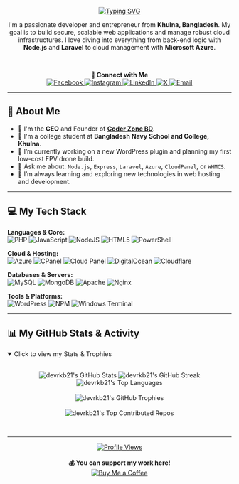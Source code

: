 <p align="center">
  <a href="https://github.com/devrkb21">
    <img src="https://readme-typing-svg.herokuapp.com?font=Space+Grotesk&size=28&pause=1000&color=30A14E&center=true&vCenter=true&width=500&lines=Hi+there%2C+I'm+Rakib+Uddin+👋;Full-Stack+Developer;Server+Admin+%26+Cloud+Enthusiast;Founder+%40+Coder+Zone+BD" alt="Typing SVG" />
  </a>
</p>

<p align="center">
  I'm a passionate developer and entrepreneur from <strong>Khulna, Bangladesh</strong>. My goal is to build secure, scalable web applications and manage robust cloud infrastructures. I love diving into everything from back-end logic with <strong>Node.js</strong> and <strong>Laravel</strong> to cloud management with <strong>Microsoft Azure</strong>.
</p>

<br>

<p align="center">
  <strong>🤝 Connect with Me</strong><br>
  <a href="https://facebook.com/devrkb21" target="_blank">
    <img src="https://img.shields.io/badge/Facebook-%231877F2.svg?style=for-the-badge&logo=Facebook&logoColor=white" alt="Facebook">
  </a>
  <a href="https://instagram.com/devrkb21" target="_blank">
    <img src="https://img.shields.io/badge/Instagram-%23E4405F.svg?style=for-the-badge&logo=Instagram&logoColor=white" alt="Instagram">
  </a>
  <a href="https://linkedin.com/in/devrkb21" target="_blank">
    <img src="https://img.shields.io/badge/LinkedIn-%230077B5.svg?style=for-the-badge&logo=linkedin&logoColor=white" alt="LinkedIn">
  </a>
  <a href="https://x.com/devrkb21" target="_blank">
    <img src="https://img.shields.io/badge/X-black.svg?style=for-the-badge&logo=X&logoColor=white" alt="X">
  </a>
  <a href="mailto:devrkb21@gmail.com" target="_blank">
    <img src="https://img.shields.io/badge/Email-D14836?style=for-the-badge&logo=gmail&logoColor=white" alt="Email">
  </a>
</p>

---

## 🚀 About Me

- 🏢 I'm the **CEO** and Founder of **[Coder Zone BD](https://coderzonebd.com/)**.
- 🏫 I'm a college student at **Bangladesh Navy School and College, Khulna**.
- 🔭 I’m currently working on a new WordPress plugin and planning my first low-cost FPV drone build.
- 💬 Ask me about: `Node.js`, `Express`, `Laravel`, `Azure`, `CloudPanel`, or `WHMCS`.
- 🌱 I’m always learning and exploring new technologies in web hosting and development.

---

## 💻 My Tech Stack

<p align="left">
  <strong>Languages & Core:</strong><br>
  <img src="https://img.shields.io/badge/php-%23777BB4.svg?style=for-the-badge&logo=php&logoColor=white" alt="PHP">
  <img src="https://img.shields.io/badge/javascript-%23323330.svg?style=for-the-badge&logo=javascript&logoColor=%23F7DF1E" alt="JavaScript">
  <img src="https://img.shields.io/badge/node.js-6DA55F?style=for-the-badge&logo=node.js&logoColor=white" alt="NodeJS">
  <img src="https://img.shields.io/badge/html5-%23E34F26.svg?style=for-the-badge&logo=html5&logoColor=white" alt="HTML5">
  <img src="https://img.shields.io/badge/PowerShell-%235391FE.svg?style=for-the-badge&logo=powershell&logoColor=white" alt="PowerShell">
</p>

<p align="left">
  <strong>Cloud & Hosting:</strong><br>
  <img src="https://img.shields.io/badge/azure-%230072C6.svg?style=for-the-badge&logo=microsoftazure&logoColor=white" alt="Azure">
  <img src="https://img.shields.io/badge/CPanel-F38020?style=for-the-badge&logo=Cpanel&logoColor=white" alt="CPanel">
  <img src="https://img.shields.io/badge/CloudPanel-%234285F4.svg?style=for-the-badge&logo=cloudpanel&logoColor=white" alt="Cloud Panel">
  <img src="https://img.shields.io/badge/DigitalOcean-%230167ff.svg?style=for-the-badge&logo=digitalOcean&logoColor=white" alt="DigitalOcean">
  <img src="https://img.shields.io/badge/Cloudflare-F38020?style=for-the-badge&logo=Cloudflare&logoColor=white" alt="Cloudflare">
</p>

<p align="left">
  <strong>Databases & Servers:</strong><br>
  <img src="https://img.shields.io/badge/mysql-4479A1.svg?style=for-the-badge&logo=mysql&logoColor=white" alt="MySQL">
  <img src="https://img.shields.io/badge/MongoDB-%234ea94b.svg?style=for-the-badge&logo=mongodb&logoColor=white" alt="MongoDB">
  <img src="https://img.shields.io/badge/apache-%23D42029.svg?style=for-the-badge&logo=apache&logoColor=white" alt="Apache">
  <img src="https://img.shields.io/badge/nginx-%23009639.svg?style=for-the-badge&logo=nginx&logoColor=white" alt="Nginx">
</p>

<p align="left">
  <strong>Tools & Platforms:</strong><br>
  <img src="https://img.shields.io/badge/WordPress-%23117AC9.svg?style=for-the-badge&logo=WordPress&logoColor=white" alt="WordPress">
  <img src="https://img.shields.io/badge/NPM-%23CB3837.svg?style=for-the-badge&logo=npm&logoColor=white" alt="NPM">
  <img src="https://img.shields.io/badge/Windows%20Terminal-%234D4D4D.svg?style=for-the-badge&logo=windows-terminal&logoColor=white" alt="Windows Terminal">
</p>

---

## 📊 My GitHub Stats & Activity
<details open>
  <summary>Click to view my Stats & Trophies</summary>
  <br>
  <p align="center">
    <img src="https://github-readme-stats.vercel.app/api?username=devrkb21&theme=dark&hide_border=false&include_all_commits=true&count_private=true" alt="devrkb21's GitHub Stats">
    <img src="https://nirzak-streak-stats.vercel.app/?user=devrkb21&theme=dark&hide_border=false" alt="devrkb21's GitHub Streak">
    <img src="https://github-readme-stats.vercel.app/api/top-langs/?username=devrkb21&theme=dark&hide_border=false&include_all_commits=true&count_private=true&layout=compact" alt="devrkb21's Top Languages">
    <br><br>
    <img src="https://github-profile-trophy.vercel.app/?username=devrkb21&theme=radical&no-frame=false&no-bg=false&margin-w=4" alt="devrkb21's GitHub Trophies">
    <br><br>
    <img src="https://github-contributor-stats.vercel.app/api?username=devrkb21&limit=5&theme=dark&combine_all_yearly_contributions=true" alt="devrkb21's Top Contributed Repos">
  </p>
</details>

<br>

---
<p align="center">
  <a href="https://devrkb21.me">
    <img src="https://komarev.com/ghpvc/?username=devrkb21&label=Profile+Views&color=0e75b6&style=for-the-badge" alt="Profile Views"/>
  </a>
  <br><br>
  <strong>💰 You can support my work here!</strong><br>
  <a href="https://buymeacoffee.com/devrkb21" target="_blank">
    <img src="https://img.shields.io/badge/Buy%20Me%20a%20Coffee-ffdd00?style=for-the-badge&logo=buy-me-a-coffee&logoColor=black" alt="Buy Me a Coffee">
  </a>
</p>
